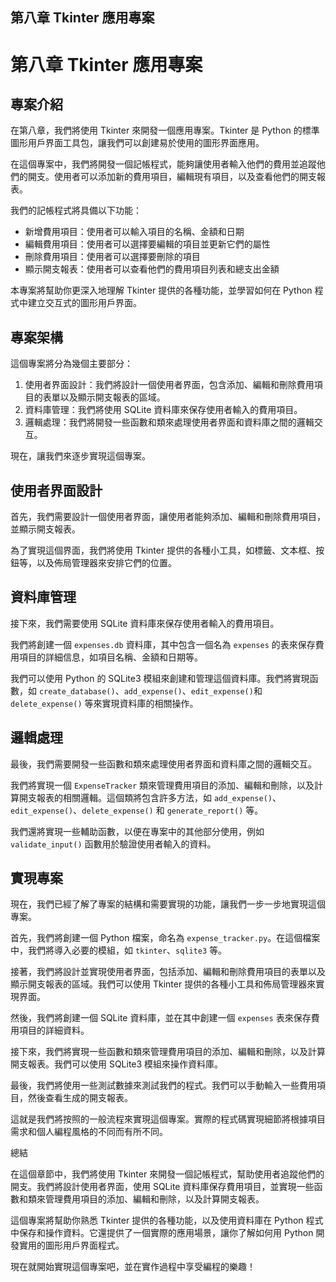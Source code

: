 ## 第八章 Tkinter 應用專案

# 第八章 Tkinter 應用專案

## 專案介紹

在第八章，我們將使用 Tkinter 來開發一個應用專案。Tkinter 是 Python 的標準圖形用戶界面工具包，讓我們可以創建易於使用的圖形界面應用。

在這個專案中，我們將開發一個記帳程式，能夠讓使用者輸入他們的費用並追蹤他們的開支。使用者可以添加新的費用項目，編輯現有項目，以及查看他們的開支報表。

我們的記帳程式將具備以下功能：
- 新增費用項目：使用者可以輸入項目的名稱、金額和日期
- 編輯費用項目：使用者可以選擇要編輯的項目並更新它們的屬性
- 刪除費用項目：使用者可以選擇要刪除的項目
- 顯示開支報表：使用者可以查看他們的費用項目列表和總支出金額

本專案將幫助你更深入地理解 Tkinter 提供的各種功能，並學習如何在 Python 程式中建立交互式的圖形用戶界面。

## 專案架構

這個專案將分為幾個主要部分：

1. 使用者界面設計：我們將設計一個使用者界面，包含添加、編輯和刪除費用項目的表單以及顯示開支報表的區域。
2. 資料庫管理：我們將使用 SQLite 資料庫來保存使用者輸入的費用項目。
3. 邏輯處理：我們將開發一些函數和類來處理使用者界面和資料庫之間的邏輯交互。

現在，讓我們來逐步實現這個專案。

## 使用者界面設計

首先，我們需要設計一個使用者界面，讓使用者能夠添加、編輯和刪除費用項目，並顯示開支報表。

為了實現這個界面，我們將使用 Tkinter 提供的各種小工具，如標籤、文本框、按鈕等，以及佈局管理器來安排它們的位置。

## 資料庫管理

接下來，我們需要使用 SQLite 資料庫來保存使用者輸入的費用項目。

我們將創建一個 `expenses.db` 資料庫，其中包含一個名為 `expenses` 的表來保存費用項目的詳細信息，如項目名稱、金額和日期等。

我們可以使用 Python 的 SQLite3 模組來創建和管理這個資料庫。我們將實現函數，如 `create_database()`、`add_expense()`、`edit_expense()`和 `delete_expense()` 等來實現資料庫的相關操作。

## 邏輯處理

最後，我們需要開發一些函數和類來處理使用者界面和資料庫之間的邏輯交互。

我們將實現一個 `ExpenseTracker` 類來管理費用項目的添加、編輯和刪除，以及計算開支報表的相關邏輯。這個類將包含許多方法，如 `add_expense()`、`edit_expense()`、`delete_expense()` 和 `generate_report()` 等。

我們還將實現一些輔助函數，以便在專案中的其他部分使用，例如 `validate_input()` 函數用於驗證使用者輸入的資料。

## 實現專案

現在，我們已經了解了專案的結構和需要實現的功能，讓我們一步一步地實現這個專案。

首先，我們將創建一個 Python 檔案，命名為 `expense_tracker.py`。在這個檔案中，我們將導入必要的模組，如 `tkinter`、`sqlite3` 等。

接著，我們將設計並實現使用者界面，包括添加、編輯和刪除費用項目的表單以及顯示開支報表的區域。我們可以使用 Tkinter 提供的各種小工具和佈局管理器來實現界面。

然後，我們將創建一個 SQLite 資料庫，並在其中創建一個 `expenses` 表來保存費用項目的詳細資料。

接下來，我們將實現一些函數和類來管理費用項目的添加、編輯和刪除，以及計算開支報表。我們可以使用 SQLite3 模組來操作資料庫。

最後，我們將使用一些測試數據來測試我們的程式。我們可以手動輸入一些費用項目，然後查看生成的開支報表。

這就是我們將按照的一般流程來實現這個專案。實際的程式碼實現細節將根據項目需求和個人編程風格的不同而有所不同。

總結

在這個章節中，我們將使用 Tkinter 來開發一個記帳程式，幫助使用者追蹤他們的開支。我們將設計使用者界面，使用 SQLite 資料庫保存費用項目，並實現一些函數和類來管理費用項目的添加、編輯和刪除，以及計算開支報表。

這個專案將幫助你熟悉 Tkinter 提供的各種功能，以及使用資料庫在 Python 程式中保存和操作資料。它還提供了一個實際的應用場景，讓你了解如何用 Python 開發實用的圖形用戶界面程式。

現在就開始實現這個專案吧，並在實作過程中享受編程的樂趣！